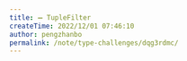 ```yaml
---
title: ➖ TupleFilter
createTime: 2022/12/01 07:46:10
author: pengzhanbo
permalink: /note/type-challenges/dqg3rdmc/
---
```

